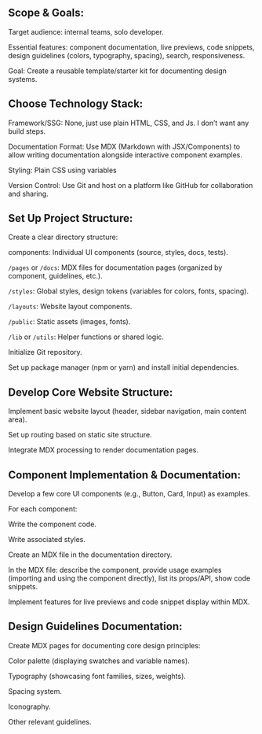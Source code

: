 

## Scope & Goals:

Target audience: internal teams, solo developer.

Essential features: component documentation, live previews, code snippets, design guidelines (colors, typography, spacing), search, responsiveness.

Goal: Create a reusable template/starter kit for documenting design systems.

## Choose Technology Stack:

Framework/SSG: None, just use plain HTML, CSS, and Js. I don’t want any build steps.

Documentation Format: Use MDX (Markdown with JSX/Components) to allow writing documentation alongside interactive component examples.

Styling: Plain CSS using variables

Version Control: Use Git and host on a platform like GitHub for collaboration and sharing.

## Set Up Project Structure:

Create a clear directory structure:

components: Individual UI components (source, styles, docs, tests).

`/pages` or `/docs`: MDX files for documentation pages (organized by component, guidelines, etc.).

`/styles`: Global styles, design tokens (variables for colors, fonts, spacing).

`/layouts`: Website layout components.

`/public`: Static assets (images, fonts).

`/lib` or `/utils`: Helper functions or shared logic.

Initialize Git repository.

Set up package manager (npm or yarn) and install initial dependencies.

## Develop Core Website Structure:

Implement basic website layout (header, sidebar navigation, main content area).

Set up routing based on static site structure.

Integrate MDX processing to render documentation pages.

## Component Implementation & Documentation:

Develop a few core UI components (e.g., Button, Card, Input) as examples.

For each component:

Write the component code.

Write associated styles.

Create an MDX file in the documentation directory.

In the MDX file: describe the component, provide usage examples (importing and using the component directly), list its props/API, show code snippets.

Implement features for live previews and code snippet display within MDX.

## Design Guidelines Documentation:

Create MDX pages for documenting core design principles:

Color palette (displaying swatches and variable names).

Typography (showcasing font families, sizes, weights).

Spacing system.

Iconography.

Other relevant guidelines.